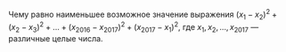 Чему равно наименьшее возможное значение выражения ${{\left( {{x}_{1}}-{{x}_{2}} \right)}^{2}}+{{\left( {{x}_{2}}-{{x}_{3}} \right)}^{2}}+\ldots +{{\left( {{x}_{2016}}-{{x}_{2017}} \right)}^{2}}+{{\left( {{x}_{2017}}-{{x}_{1}} \right)}^{2}},$ 
где ${{x}_{1}},{{x}_{2}},\ldots ,{{x}_{2017}}$ — различные целые числа.